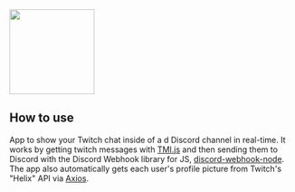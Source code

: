 <img src="https://i.imgur.com/f2RQLoQ.png" width="auto" height="150">

## How to use


App to show your Twitch chat inside of a d Discord channel in real-time. It works by getting twitch messages with [TMI.js](https://tmijs.com/) and then sending them to Discord with the Discord Webhook library for JS, [discord-webhook-node](https://github.com/matthew1232/discord-webhook-node). The app also automatically gets each user's profile picture from Twitch's "Helix" API via [Axios](https://axios-http.com/).

